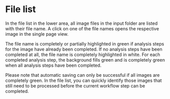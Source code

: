# File list

In the file list in the lower area, all image files in the input folder are listed with their file name. A click on one of the file names opens the respective image in the single page view.

The file name is completely or partially highlighted in green if analysis steps for the image have already been completed. If no analysis steps have been completed at all, the file name is completely highlighted in white. For each completed analysis step, the background fills green and is completely green when all analysis steps have been completed.

Please note that automatic saving can only be successful if all images are completely green. In the file list, you can quickly identify those images that still need to be processed before the current workflow step can be completed.

